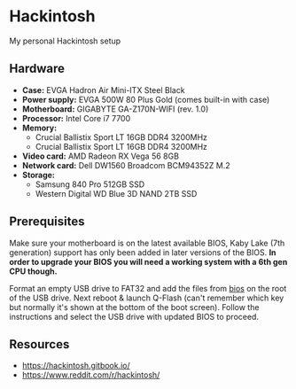 # Hackintosh

My personal Hackintosh setup

## Hardware

- **Case:** EVGA Hadron Air Mini-ITX Steel Black
- **Power supply:** EVGA 500W 80 Plus Gold (comes built-in with case)     
- **Motherboard:** GIGABYTE GA-Z170N-WIFI (rev. 1.0)
- **Processor:** Intel Core i7 7700
- **Memory:**
  - Crucial Ballistix Sport LT 16GB DDR4 3200MHz
  - Crucial Ballistix Sport LT 16GB DDR4 3200MHz
- **Video card:** AMD Radeon RX Vega 56 8GB
- **Network card:** Dell DW1560 Broadcom BCM94352Z M.2
- **Storage:**
  - Samsung 840 Pro 512GB SSD
  - Western Digital WD Blue 3D NAND 2TB SSD

## Prerequisites

Make sure your motherboard is on the latest available BIOS, Kaby Lake (7th generation) support has only been added in later versions of the BIOS. **In order to upgrade your BIOS you will need a working system with a 6th gen CPU though.**

Format an empty USB drive to FAT32 and add the files from [bios](bios) on the root of the USB drive. Next reboot & launch Q-Flash (can't remember which key but normally it's shown at the bottom of the boot screen). Follow the instructions and select the USB drive with updated BIOS to proceed.

## Resources

- https://hackintosh.gitbook.io/
- https://www.reddit.com/r/hackintosh/
